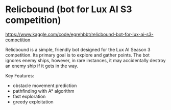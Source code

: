 # Relicbound (bot for Lux AI S3 competition)

https://www.kaggle.com/code/egrehbbt/relicbound-bot-for-lux-ai-s3-competition

Relicbound is a simple, friendly bot designed for the Lux AI Season 3 competition. Its primary goal is to explore and gather points. The bot ignores enemy ships, however, in rare instances, it may accidentally destroy an enemy ship if it gets in the way.

Key Features:

* obstacle movement prediction
* pathfinding with A* algorithm
* fast exploration
* greedy exploitation